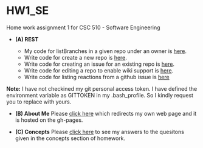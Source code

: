 # HW1_SE
Home work assignment 1 for CSC 510 - Software Engineering 

* **(A) REST**
  
  * My code for listBranches in a given repo under an owner is [here](./listBranches.js). 
  * Write code for create a new repo is [here](./createRepo.js).
  * Write code for creating an issue for an existing repo is [here](./createIssues.js).
  * Write code for editing a repo to enable wiki support is [here](./editRepo.js).
  * Write code for listing reactions from a github issue is [here](./listReactions.js)
  
 **Note:** I have not checkined my git personal access token. I have defined the environment variable as GITTOKEN in my .bash_profile. So I kindly request you to replace with yours.
  
  
* **(B) About Me**
Please [click here](https://pages.github.ncsu.edu/khchoksi/HW1_SE/) which redirects my own web page and it is hosted on the gh-pages.


* **(C) Concepts**
Please [click here](./Concepts.md) to see my answers to the quesitons given in the concepts section of homework.
